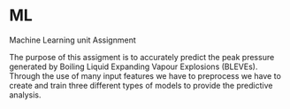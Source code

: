 # ML
Machine Learning unit Assignment

The purpose of this assigment is to accurately predict the peak pressure generated by Boiling Liquid Expanding Vapour Explosions (BLEVEs). Through the use of many input features we have to preprocess we have to create and train three different types of models to provide the predictive analysis.
